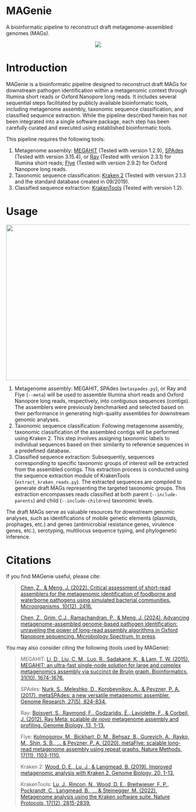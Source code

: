 # MAGenie
A bioinformatic pipeline to reconstruct draft metagenome-assembled genomes (MAGs).

<p align="center">
<img src="https://github.com/jackchen129/MAGenie/assets/49889016/042feb5d-7056-465c-bb44-acf4ccd80737">
</p>

# Introduction
MAGenie is a bioinformatic pipeline designed to reconstruct draft MAGs for downstream pathogen identification within a metagenomic context through Illumina short reads or Oxford Nanopore long reads. It includes several sequential steps facilitated by publicly available bioinformatic tools, including metagenome assembly, taxonomic sequence classification, and classified sequence extraction. While the pipeline described herein has not been integrated into a single software package, each step has been carefully curated and executed using established bioinformatic tools. 

This pipeline requires the following tools: 
1. Metagenome assembly: [MEGAHIT](https://github.com/voutcn/megahit) (Tested with version 1.2.9), [SPAdes](https://github.com/ablab/spades) (Tested with version 3.15.4), or [Ray](https://github.com/sebhtml/ray) (Tested with version 2.3.1) for Illumina short reads; [Flye](https://github.com/fenderglass/Flye) (Tested with version 2.9.2) for Oxford Nanopore long reads.
2. Taxonomic sequence classification: [Kraken 2](https://github.com/DerrickWood/kraken2) (Tested with version 2.1.3 and the standard database created in 09/2019).
3. Classified sequence extraction: [KrakenTools](https://github.com/jenniferlu717/KrakenTools) (Tested with version 1.2).

# Usage

<p align="center">
<img width="800" height="424.7427"src="https://github.com/jackchen129/MAGenie/assets/49889016/410d5ad4-2ea6-4f6b-b622-c0fafb526abe">
</p>

1. Metagenome assembly: MEGAHIT, SPAdes (`metaspades.py`), or Ray and Flye (`--meta`) will be used to assemble Illumina short reads and Oxford Nanopore long reads, respectively, into contiguous sequences (contigs). The assemblers were previously benchmarked and selected based on their performance in generating high-quality assemblies for downstream genomic analyses.
2. Taxonomic sequence classification: Following metagenome assembly, taxonomic classification of the assembled contigs will be performed using Kraken 2. This step involves assigning taxonomic labels to individual sequences based on their similarity to reference sequences in a predefined database.
3. Classified sequence extraction: Subsequently, sequences corresponding to specific taxonomic groups of interest will be extracted from the assembled contigs. This extraction process is conducted using the sequence extraction module of KrakenTools (`extract_kraken_reads.py`). The extracted sequences are compiled to generate draft MAGs representing the targeted taxonomic groups. This extraction encompasses reads classified at both parent (`--include-parents`) and child (`--include-children`) taxonomic levels.

The draft MAGs serve as valuable resources for downstream genomic analyses, such as identifications of mobile genetic elements (plasmids, prophages, etc.) and genes (antimicrobial resistance genes, virulence genes, etc.), serotyping, multilocus sequence typing, and phylogenetic inference.

# Citations
If you find MAGenie useful, please cite: 

>[Chen, Z., & Meng, J. (2022). Critical assessment of short-read assemblers for the metagenomic identification of foodborne and waterborne pathogens using simulated bacterial communities. Microorganisms, 10(12), 2416.](https://www.mdpi.com/2076-2607/10/12/2416)
>
>[Chen, Z., Grim, C.J., Ramachandran, P., & Meng, J. (2024). Advancing metagenome-assembled genome-based pathogen identification: unraveling the power of long-read assembly algorithms in Oxford Nanopore sequencing. Microbiology Spectrum. In press](https://journals.asm.org/doi/10.1128/spectrum.00117-24).

You may also consider citing the following (tools used by MAGenie): 

>MEGAHIT: 
>[Li, D., Liu, C. M., Luo, R., Sadakane, K., & Lam, T. W. (2015). MEGAHIT: an ultra-fast single-node solution for large and complex metagenomics assembly via succinct de Bruijn graph. Bioinformatics, 31(10), 1674-1676.](https://academic.oup.com/bioinformatics/article/31/10/1674/177884)
>
>SPAdes: 
>[Nurk, S., Meleshko, D., Korobeynikov, A., & Pevzner, P. A. (2017). metaSPAdes: a new versatile metagenomic assembler. Genome Research, 27(5), 824-834.](https://genome.cshlp.org/content/27/5/824)
>
>Ray: 
>[Boisvert, S., Raymond, F., Godzaridis, É., Laviolette, F., & Corbeil, J. (2012). Ray Meta: scalable *de* *novo* metagenome assembly and profiling. Genome Biology, 13, 1-13.](https://link.springer.com/article/10.1186/gb-2012-13-12-r122)
>
>Flye: 
>[Kolmogorov, M., Bickhart, D. M., Behsaz, B., Gurevich, A., Rayko, M., Shin, S. B., ... & Pevzner, P. A. (2020). metaFlye: scalable long-read metagenome assembly using repeat graphs. Nature Methods, 17(11), 1103-1110.](https://www.nature.com/articles/s41592-020-00971-x)
>
>Kraken 2: 
>[Wood, D. E., Lu, J., & Langmead, B. (2019). Improved metagenomic analysis with Kraken 2. Genome Biology, 20, 1-13.](https://link.springer.com/article/10.1186/s13059-019-1891-0)
>
>KrakenTools: 
>[Lu, J., Rincon, N., Wood, D. E., Breitwieser, F. P., Pockrandt, C., Langmead, B., ... & Steinegger, M. (2022). Metagenome analysis using the Kraken software suite. Nature Protocols, 17(12), 2815-2839.](https://www.nature.com/articles/s41596-022-00738-y)

